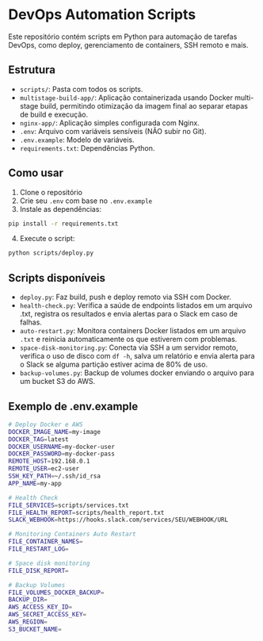 # DevOps Automation Scripts

Este repositório contém scripts em Python para automação de tarefas DevOps, como deploy, gerenciamento de containers, SSH remoto e mais.

## Estrutura

- `scripts/`: Pasta com todos os scripts.
- `multistage-build-app/`: Aplicação containerizada usando Docker multi-stage build, permitindo otimização da imagem final ao separar etapas de build e execução.
- `nginx-app/`: Aplicação simples configurada com Nginx.
- `.env`: Arquivo com variáveis sensíveis (NÃO subir no Git).
- `.env.example`: Modelo de variáveis.
- `requirements.txt`: Dependências Python.

## Como usar

1. Clone o repositório
2. Crie seu `.env` com base no `.env.example`
3. Instale as dependências:
```bash
pip install -r requirements.txt
```
4. Execute o script:
```bash
python scripts/deploy.py
```

## Scripts disponíveis

- `deploy.py`: Faz build, push e deploy remoto via SSH com Docker.
- `health-check.py`: Verifica a saúde de endpoints listados em um arquivo .txt, registra os resultados e envia alertas para o Slack em caso de falhas.
- `auto-restart.py`: Monitora containers Docker listados em um arquivo `.txt` e reinicia automaticamente os que estiverem com problemas.
- `space-disk-monitoring.py`: Conecta via SSH a um servidor remoto, verifica o uso de disco com `df -h`, salva um relatório e envia alerta para o Slack se alguma partição estiver acima de 80% de uso.
- `backup-volumes.py`: Backup de volumes docker enviando o arquivo para um bucket S3 do AWS.

## Exemplo de .env.example
```bash
# Deploy Docker e AWS
DOCKER_IMAGE_NAME=my-image
DOCKER_TAG=latest
DOCKER_USERNAME=my-docker-user
DOCKER_PASSWORD=my-docker-pass
REMOTE_HOST=192.168.0.1
REMOTE_USER=ec2-user
SSH_KEY_PATH=~/.ssh/id_rsa
APP_NAME=my-app

# Health Check
FILE_SERVICES=scripts/services.txt
FILE_HEALTH_REPORT=scripts/health_report.txt
SLACK_WEBHOOK=https://hooks.slack.com/services/SEU/WEBHOOK/URL

# Monitoring Containers Auto Restart
FILE_CONTAINER_NAMES=
FILE_RESTART_LOG=

# Space disk monitoring
FILE_DISK_REPORT=

# Backup Volumes
FILE_VOLUMES_DOCKER_BACKUP=
BACKUP_DIR=
AWS_ACCESS_KEY_ID=
AWS_SECRET_ACCESS_KEY=
AWS_REGION=
S3_BUCKET_NAME=
```